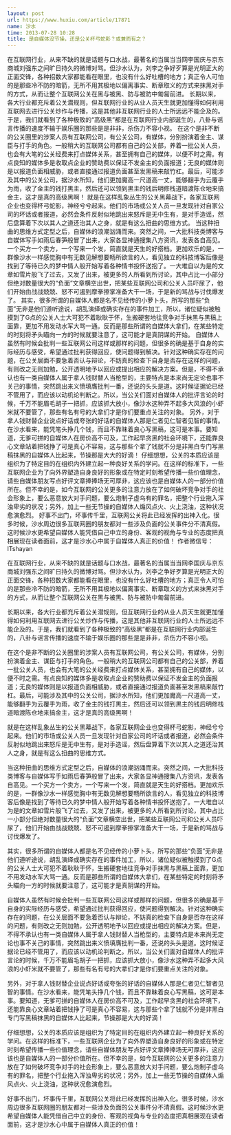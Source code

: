 ```yaml
---
layout: post
url: https://www.huxiu.com/article/17871
name: 沙水
time: 2013-07-28 10:28
title: 是自媒体没节操，还是公关杯弓蛇影？或兼而有之？
---
```

在互联网行业，从来不缺的就是话题与口水战，最著名的当属当当网李国庆与京东商城刘强东之间旷日持久的微博对骂。但沙水认为，刘李之争好歹算是光明正大的正面交锋，各种招数大家都能看在眼里，也没有什么好吐槽的地方；真正令人可怕的是那些冷不防的暗箭，无所不用其极地以偏离事实、断章取义的方式来抹黑对手的方式，从而让整个互联网公关在黑与被黑、防与被防中匍匐前进。 长期以来，各大行业都充斥着公关潜规则，但互联网行业的从业人员天生就更加懂得如何利用互联网去进行公关炒作与传播，这是其他非互联网行业的人士所远远不能企及的。于是，我们就看到了各种极致的“高级黑”都是在互联网行业内部诞生的，八卦与谣言传播的速度不输于娱乐圈的那些是是非非，杀伤力不容小视。 在这个是非不断的公关圈里的涉案人员有互联网公司，有公关公司，有媒体，分别扮演着金主、谋臣与打手的角色。一般稍大的互联网公司都有自己的公关部，养着一批公关人员，也会有大笔的公关经费来打点媒体关系，甚至拥有自己的媒体，以便不时之需。有点良知的媒体多是收取点企业的赞助费以保证不发金主的负面报道；无良的媒体则是以报道负面相威胁，或者直接通过报道负面甚至发黑稿来敲竹杠。最后，可能涉及其中的公关公司，据沙水所知，他们更加魔高一尺道高一丈，能够翻手为云覆手为雨，收了金主的钱打黒主，然后还可以领到黒主的钱后明修栈道暗渡陈仓地来搞金主，这才是真的高级黑啊！ 就是在这样乱象丛生的公关黑幕战下，各家互联网企业也变得杯弓蛇影，神经兮兮起来。他们的市场或公关人员一旦发现针对自家公司的坏话或者报道，必然会条件反射似地跳出来怒斥是无中生有，是对手造谣，然后盘算着下次以其人之道还治其人之身，就是有这么扭曲的思维方式。 当这种扭曲的思维方式定型之后，自媒体的浪潮汹涌而来。突然之间，一大批科技类博客与自媒体写手如雨后春笋般冒了出来，大家各显神通搜集八方资讯，发表各自高见。一个买方一个卖方，一个写来一个发，简直就是天生的好搭档。更加欢乐的是，一群像沙水一样感觉胸中有无数见解想要畅所欲言的人，看见独立的科技博客后像是找到了等待已久的梦中情人般开始写着各种情书投怀送抱了。一大堆自以为是的文章如雪片般飞了过去，又发了出来，被更多的人所看到所讨论，其中占比一小部分但绝对数量很大的“负面”文章横空出世，把某些互联网公司和公关人员吓尿了，他们开始由战战兢兢、怒不可遏到摩拳擦掌准备大干一场，于是新的骂战与讨伐爆发了。 其实，很多所谓的自媒体人都是名不见经传的小萝卜头，所写的那些“负面”无非是他们道听途说，胡乱演绎或确实存在的事件加工，所以，诸位疑似被触摸到了G点的公关人士大可犯不着耿耿于怀，生搬硬套地往竞争对手抹黑与黑稿上面靠，更加不用发动水军大骂一通。反而是那些所谓的自媒体大拿们，在某些特定的时刻将矛头瞄向一方的时候就要注意了，这可能才是真阴谋的开始。 自媒体人虽然有时候会批判一些互联网公司这样或那样的问题，但很多的确是基于自身的实际经历与感受，希望通过批判获得回应，使问题得到解决。针对这种确实存在的问题，在公关层面不要急着否认与辩论，不妨真的检查下自身是否存在这样的问题，有则改之无则加勉，公开透明地予以回应或提出相应的解决方案。但是，不得不承认也有一类自媒体人属于拿人钱财替人当枪型的，主要特点是本来尚无定论也事不关己的事情，突然跳出来义愤填膺批判一番，还说的头头是道。这时候证据论已经不管用了，而应该以动机论判断之。所以，当公关们面对自媒体人的批评言论的时候，千万不能眉毛胡子一把抓，应该抓大放小，像沙水这种弄不起多大风浪的小虾米就不要管了，那些有名有号的大拿们才是你们要重点关注的对象。 另外，对于拿人钱财替企业说点好话或夸张的好话的自媒体人那是仁者见仁智者见智的事情。在沙水看来，能凭笔头挣几个钱，而且不靠昧着良心写黑稿，这可是本事。要知道，无爹可拼的自媒体人在房价高不可及，工作起早贪黑的社会环境下，还能靠良心文章站着把钱挣了可是真心不容易，这与那些个拿了钱就不分是非黑白专门写黑稿抹黑的自媒体人比起来，节操那是大大的好滴！ 仔细想想，公关的本质应该是组织为了特定目的在组织内外建立起一种良好关系的学问。在这样的标准下，一些互联网企业为了向外界塑造自身良好的形象或在特定时刻希望传播一些价值理念，请些自媒体朋友写点好评文章捧捧场无可厚非，这应该也是自媒体人的一部分价值所在。但不幸的是，如今互联网的公关更多的注意力放在了如何破坏竞争对手的社会形象上，要么恶意放大对手问题，要么炮制子虚乌有的罪名，把整个行业拖入浑浊卑劣的状况；另外，加上一些无节操的自媒体人煽风点火、火上浇油，这种状况愈演愈烈。 好事不出门，坏事传千里，互联网公关将此已经发挥的出神入化。很多时候，沙水周边很多互联网圈的朋友都对一些涉及负面的公关事件分不清真假。这时候沙水更希望自媒体人能凭借自己中立的身份、客观的视角与专业的态度把真相展现在读者面前，这才是沙水心中属于自媒体人真正的价值！ 作者微信号：ITshayan

在互联网行业，从来不缺的就是话题与口水战，最著名的当属当当网李国庆与京东商城刘强东之间旷日持久的微博对骂。但沙水认为，刘李之争好歹算是光明正大的正面交锋，各种招数大家都能看在眼里，也没有什么好吐槽的地方；真正令人可怕的是那些冷不防的暗箭，无所不用其极地以偏离事实、断章取义的方式来抹黑对手的方式，从而让整个互联网公关在黑与被黑、防与被防中匍匐前进。

长期以来，各大行业都充斥着公关潜规则，但互联网行业的从业人员天生就更加懂得如何利用互联网去进行公关炒作与传播，这是其他非互联网行业的人士所远远不能企及的。于是，我们就看到了各种极致的“高级黑”都是在互联网行业内部诞生的，八卦与谣言传播的速度不输于娱乐圈的那些是是非非，杀伤力不容小视。

在这个是非不断的公关圈里的涉案人员有互联网公司，有公关公司，有媒体，分别扮演着金主、谋臣与打手的角色。一般稍大的互联网公司都有自己的公关部，养着一批公关人员，也会有大笔的公关经费来打点媒体关系，甚至拥有自己的媒体，以便不时之需。有点良知的媒体多是收取点企业的赞助费以保证不发金主的负面报道；无良的媒体则是以报道负面相威胁，或者直接通过报道负面甚至发黑稿来敲竹杠。最后，可能涉及其中的公关公司，据沙水所知，他们更加魔高一尺道高一丈，能够翻手为云覆手为雨，收了金主的钱打黒主，然后还可以领到黒主的钱后明修栈道暗渡陈仓地来搞金主，这才是真的高级黑啊！

就是在这样乱象丛生的公关黑幕战下，各家互联网企业也变得杯弓蛇影，神经兮兮起来。他们的市场或公关人员一旦发现针对自家公司的坏话或者报道，必然会条件反射似地跳出来怒斥是无中生有，是对手造谣，然后盘算着下次以其人之道还治其人之身，就是有这么扭曲的思维方式。

当这种扭曲的思维方式定型之后，自媒体的浪潮汹涌而来。突然之间，一大批科技类博客与自媒体写手如雨后春笋般冒了出来，大家各显神通搜集八方资讯，发表各自高见。一个买方一个卖方，一个写来一个发，简直就是天生的好搭档。更加欢乐的是，一群像沙水一样感觉胸中有无数见解想要畅所欲言的人，看见独立的科技博客后像是找到了等待已久的梦中情人般开始写着各种情书投怀送抱了。一大堆自以为是的文章如雪片般飞了过去，又发了出来，被更多的人所看到所讨论，其中占比一小部分但绝对数量很大的“负面”文章横空出世，把某些互联网公司和公关人员吓尿了，他们开始由战战兢兢、怒不可遏到摩拳擦掌准备大干一场，于是新的骂战与讨伐爆发了。

其实，很多所谓的自媒体人都是名不见经传的小萝卜头，所写的那些“负面”无非是他们道听途说，胡乱演绎或确实存在的事件加工，所以，诸位疑似被触摸到了G点的公关人士大可犯不着耿耿于怀，生搬硬套地往竞争对手抹黑与黑稿上面靠，更加不用发动水军大骂一通。反而是那些所谓的自媒体大拿们，在某些特定的时刻将矛头瞄向一方的时候就要注意了，这可能才是真阴谋的开始。

自媒体人虽然有时候会批判一些互联网公司这样或那样的问题，但很多的确是基于自身的实际经历与感受，希望通过批判获得回应，使问题得到解决。针对这种确实存在的问题，在公关层面不要急着否认与辩论，不妨真的检查下自身是否存在这样的问题，有则改之无则加勉，公开透明地予以回应或提出相应的解决方案。但是，不得不承认也有一类自媒体人属于拿人钱财替人当枪型的，主要特点是本来尚无定论也事不关己的事情，突然跳出来义愤填膺批判一番，还说的头头是道。这时候证据论已经不管用了，而应该以动机论判断之。所以，当公关们面对自媒体人的批评言论的时候，千万不能眉毛胡子一把抓，应该抓大放小，像沙水这种弄不起多大风浪的小虾米就不要管了，那些有名有号的大拿们才是你们要重点关注的对象。

另外，对于拿人钱财替企业说点好话或夸张的好话的自媒体人那是仁者见仁智者见智的事情。在沙水看来，能凭笔头挣几个钱，而且不靠昧着良心写黑稿，这可是本事。要知道，无爹可拼的自媒体人在房价高不可及，工作起早贪黑的社会环境下，还能靠良心文章站着把钱挣了可是真心不容易，这与那些个拿了钱就不分是非黑白专门写黑稿抹黑的自媒体人比起来，节操那是大大的好滴！

仔细想想，公关的本质应该是组织为了特定目的在组织内外建立起一种良好关系的学问。在这样的标准下，一些互联网企业为了向外界塑造自身良好的形象或在特定时刻希望传播一些价值理念，请些自媒体朋友写点好评文章捧捧场无可厚非，这应该也是自媒体人的一部分价值所在。但不幸的是，如今互联网的公关更多的注意力放在了如何破坏竞争对手的社会形象上，要么恶意放大对手问题，要么炮制子虚乌有的罪名，把整个行业拖入浑浊卑劣的状况；另外，加上一些无节操的自媒体人煽风点火、火上浇油，这种状况愈演愈烈。

好事不出门，坏事传千里，互联网公关将此已经发挥的出神入化。很多时候，沙水周边很多互联网圈的朋友都对一些涉及负面的公关事件分不清真假。这时候沙水更希望自媒体人能凭借自己中立的身份、客观的视角与专业的态度把真相展现在读者面前，这才是沙水心中属于自媒体人真正的价值！

